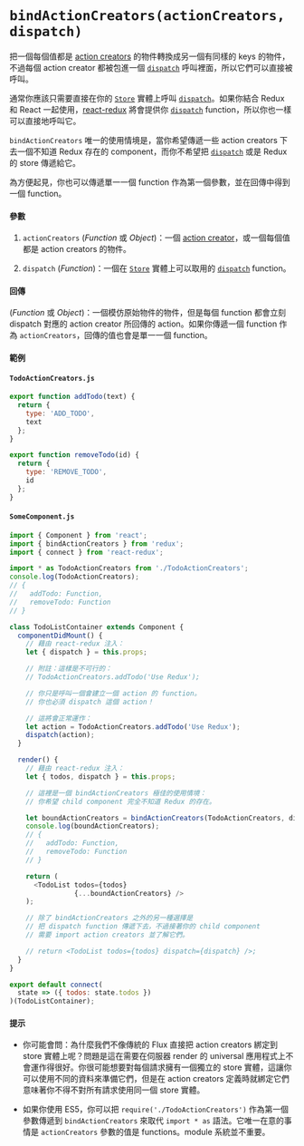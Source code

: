# `bindActionCreators(actionCreators, dispatch)`

把一個每個值都是 [action creators](../Glossary.md#action-creator) 的物件轉換成另一個有同樣的 keys 的物件，不過每個 action creator 都被包進一個 [`dispatch`](Store.md#dispatch) 呼叫裡面，所以它們可以直接被呼叫。

通常你應該只需要直接在你的 [`Store`](Store.md) 實體上呼叫 [`dispatch`](Store.md#dispatch)。如果你結合 Redux 和 React 一起使用，[react-redux](https://github.com/gaearon/react-redux) 將會提供你 [`dispatch`](Store.md#dispatch) function，所以你也一樣可以直接地呼叫它。

`bindActionCreators` 唯一的使用情境是，當你希望傳遞一些 action creators 下去一個不知道 Redux 存在的 component，而你不希望把 [`dispatch`](Store.md#dispatch) 或是 Redux 的 store 傳遞給它。

為方便起見，你也可以傳遞單一一個 function 作為第一個參數，並在回傳中得到一個 function。

#### 參數

1. `actionCreators` (*Function* 或 *Object*)：一個 [action creator](../Glossary.md#action-creator)，或一個每個值都是 action creators 的物件。

2. `dispatch` (*Function*)：一個在 [`Store`](Store.md) 實體上可以取用的 [`dispatch`](Store.md#dispatch) function。

#### 回傳

(*Function* 或 *Object*)：一個模仿原始物件的物件，但是每個 function 都會立刻 dispatch 對應的 action creator 所回傳的 action。如果你傳遞一個 function 作為 `actionCreators`，回傳的值也會是單一一個 function。

#### 範例

#### `TodoActionCreators.js`

```js
export function addTodo(text) {
  return {
    type: 'ADD_TODO',
    text
  };
}

export function removeTodo(id) {
  return {
    type: 'REMOVE_TODO',
    id
  };
}
```

#### `SomeComponent.js`

```js
import { Component } from 'react';
import { bindActionCreators } from 'redux';
import { connect } from 'react-redux';

import * as TodoActionCreators from './TodoActionCreators';
console.log(TodoActionCreators);
// {
//   addTodo: Function,
//   removeTodo: Function
// }

class TodoListContainer extends Component {
  componentDidMount() {
    // 藉由 react-redux 注入：
    let { dispatch } = this.props;

    // 附註：這樣是不可行的：
    // TodoActionCreators.addTodo('Use Redux');

    // 你只是呼叫一個會建立一個 action 的 function。
    // 你也必須 dispatch 這個 action！

    // 這將會正常運作：
    let action = TodoActionCreators.addTodo('Use Redux');
    dispatch(action);
  }

  render() {
    // 藉由 react-redux 注入：
    let { todos, dispatch } = this.props;

    // 這裡是一個 bindActionCreators 極佳的使用情境：
    // 你希望 child component 完全不知道 Redux 的存在。

    let boundActionCreators = bindActionCreators(TodoActionCreators, dispatch);
    console.log(boundActionCreators);
    // {
    //   addTodo: Function,
    //   removeTodo: Function
    // }

    return (
      <TodoList todos={todos}
                {...boundActionCreators} />
    );

    // 除了 bindActionCreators 之外的另一種選擇是
    // 把 dispatch function 傳遞下去，不過接著你的 child component
    // 需要 import action creators 並了解它們。

    // return <TodoList todos={todos} dispatch={dispatch} />;
  }
}

export default connect(
  state => ({ todos: state.todos })
)(TodoListContainer);
```

#### 提示

* 你可能會問：為什麼我們不像傳統的 Flux 直接把 action creators 綁定到 store 實體上呢？問題是這在需要在伺服器 render 的 universal 應用程式上不會運作得很好。你很可能想要對每個請求擁有一個獨立的 store 實體，這讓你可以使用不同的資料來準備它們，但是在 action creators 定義時就綁定它們意味著你不得不對所有請求使用同一個 store 實體。

* 如果你使用 ES5，你可以把 `require('./TodoActionCreators')` 作為第一個參數傳遞到 `bindActionCreators` 來取代 `import * as` 語法。它唯一在意的事情是 `actionCreators` 參數的值是 functions。module 系統並不重要。
